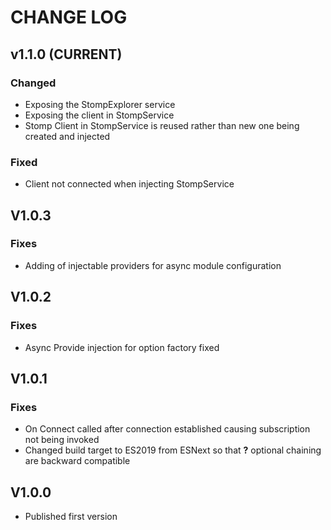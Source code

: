 # CHANGE LOG

## v1.1.0 (CURRENT)
### Changed
* Exposing the StompExplorer service
* Exposing the client in StompService
* Stomp Client in StompService is reused rather than new one being created and injected

### Fixed
* Client not connected when injecting StompService


## V1.0.3
### Fixes
* Adding of injectable providers for async module configuration

## V1.0.2
### Fixes
* Async Provide injection for option factory fixed

## V1.0.1
### Fixes
* On Connect called after connection established causing subscription not being invoked
* Changed build target to ES2019 from ESNext so that **?** optional chaining are backward compatible

## V1.0.0
* Published first version
